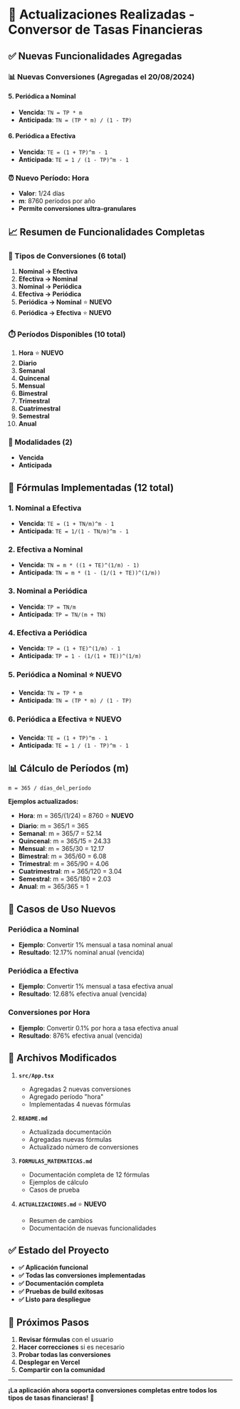 # 🔄 Actualizaciones Realizadas - Conversor de Tasas Financieras

## ✅ Nuevas Funcionalidades Agregadas

### 📊 Nuevas Conversiones (Agregadas el 20/08/2024)

#### 5. Periódica a Nominal
- **Vencida**: `TN = TP * m`
- **Anticipada**: `TN = (TP * m) / (1 - TP)`

#### 6. Periódica a Efectiva
- **Vencida**: `TE = (1 + TP)^m - 1`
- **Anticipada**: `TE = 1 / (1 - TP)^m - 1`

### ⏰ Nuevo Período: Hora
- **Valor**: 1/24 días
- **m**: 8760 períodos por año
- **Permite conversiones ultra-granulares**

## 📈 Resumen de Funcionalidades Completas

### 🔄 Tipos de Conversiones (6 total)
1. **Nominal → Efectiva**
2. **Efectiva → Nominal**
3. **Nominal → Periódica**
4. **Efectiva → Periódica**
5. **Periódica → Nominal** ⭐ **NUEVO**
6. **Periódica → Efectiva** ⭐ **NUEVO**

### ⏱️ Períodos Disponibles (10 total)
1. **Hora** ⭐ **NUEVO**
2. **Diario**
3. **Semanal**
4. **Quincenal**
5. **Mensual**
6. **Bimestral**
7. **Trimestral**
8. **Cuatrimestral**
9. **Semestral**
10. **Anual**

### 🔀 Modalidades (2)
- **Vencida**
- **Anticipada**

## 🧮 Fórmulas Implementadas (12 total)

### 1. Nominal a Efectiva
- **Vencida**: `TE = (1 + TN/m)^m - 1`
- **Anticipada**: `TE = 1/(1 - TN/m)^m - 1`

### 2. Efectiva a Nominal
- **Vencida**: `TN = m * ((1 + TE)^(1/m) - 1)`
- **Anticipada**: `TN = m * (1 - (1/(1 + TE))^(1/m))`

### 3. Nominal a Periódica
- **Vencida**: `TP = TN/m`
- **Anticipada**: `TP = TN/(m + TN)`

### 4. Efectiva a Periódica
- **Vencida**: `TP = (1 + TE)^(1/m) - 1`
- **Anticipada**: `TP = 1 - (1/(1 + TE))^(1/m)`

### 5. Periódica a Nominal ⭐ **NUEVO**
- **Vencida**: `TN = TP * m`
- **Anticipada**: `TN = (TP * m) / (1 - TP)`

### 6. Periódica a Efectiva ⭐ **NUEVO**
- **Vencida**: `TE = (1 + TP)^m - 1`
- **Anticipada**: `TE = 1 / (1 - TP)^m - 1`

## 📊 Cálculo de Períodos (m)

```
m = 365 / días_del_período
```

**Ejemplos actualizados:**
- **Hora**: m = 365/(1/24) = 8760 ⭐ **NUEVO**
- **Diario**: m = 365/1 = 365
- **Semanal**: m = 365/7 = 52.14
- **Quincenal**: m = 365/15 = 24.33
- **Mensual**: m = 365/30 = 12.17
- **Bimestral**: m = 365/60 = 6.08
- **Trimestral**: m = 365/90 = 4.06
- **Cuatrimestral**: m = 365/120 = 3.04
- **Semestral**: m = 365/180 = 2.03
- **Anual**: m = 365/365 = 1

## 🎯 Casos de Uso Nuevos

### Periódica a Nominal
- **Ejemplo**: Convertir 1% mensual a tasa nominal anual
- **Resultado**: 12.17% nominal anual (vencida)

### Periódica a Efectiva
- **Ejemplo**: Convertir 1% mensual a tasa efectiva anual
- **Resultado**: 12.68% efectiva anual (vencida)

### Conversiones por Hora
- **Ejemplo**: Convertir 0.1% por hora a tasa efectiva anual
- **Resultado**: 876% efectiva anual (vencida)

## 🔧 Archivos Modificados

1. **`src/App.tsx`**
   - Agregadas 2 nuevas conversiones
   - Agregado período "hora"
   - Implementadas 4 nuevas fórmulas

2. **`README.md`**
   - Actualizada documentación
   - Agregadas nuevas fórmulas
   - Actualizado número de conversiones

3. **`FORMULAS_MATEMATICAS.md`**
   - Documentación completa de 12 fórmulas
   - Ejemplos de cálculo
   - Casos de prueba

4. **`ACTUALIZACIONES.md`** ⭐ **NUEVO**
   - Resumen de cambios
   - Documentación de nuevas funcionalidades

## ✅ Estado del Proyecto

- **✅ Aplicación funcional**
- **✅ Todas las conversiones implementadas**
- **✅ Documentación completa**
- **✅ Pruebas de build exitosas**
- **✅ Listo para despliegue**

## 🚀 Próximos Pasos

1. **Revisar fórmulas** con el usuario
2. **Hacer correcciones** si es necesario
3. **Probar todas las conversiones**
4. **Desplegar en Vercel**
5. **Compartir con la comunidad**

---

**¡La aplicación ahora soporta conversiones completas entre todos los tipos de tasas financieras!** 🎉
